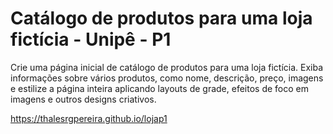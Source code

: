 # Catálogo de produtos para uma loja fictícia - Unipê - P1

Crie uma página inicial de catálogo de produtos para uma loja fictícia. Exiba
informações sobre vários produtos, como nome, descrição, preço, imagens e estilize a
página inteira aplicando layouts de grade, efeitos de foco em imagens e outros designs
criativos.

https://thalesrgpereira.github.io/lojap1


